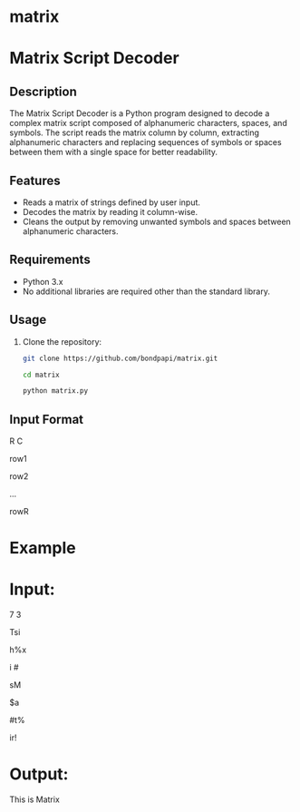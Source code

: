 # matrix
# Matrix Script Decoder

## Description

The Matrix Script Decoder is a Python program designed to decode a complex matrix script composed of alphanumeric characters, spaces, and symbols. The script reads the matrix column by column, extracting alphanumeric characters and replacing sequences of symbols or spaces between them with a single space for better readability.

## Features

- Reads a matrix of strings defined by user input.
- Decodes the matrix by reading it column-wise.
- Cleans the output by removing unwanted symbols and spaces between alphanumeric characters.

## Requirements

- Python 3.x
- No additional libraries are required other than the standard library.

## Usage

1. Clone the repository:
   ```bash
   git clone https://github.com/bondpapi/matrix.git

   cd matrix

   python matrix.py

## Input Format

R C

row1

row2

...

rowR

# Example
# Input:
7 3

Tsi

h%x

i #

sM

$a

#t%

ir!

# Output:

This is Matrix


